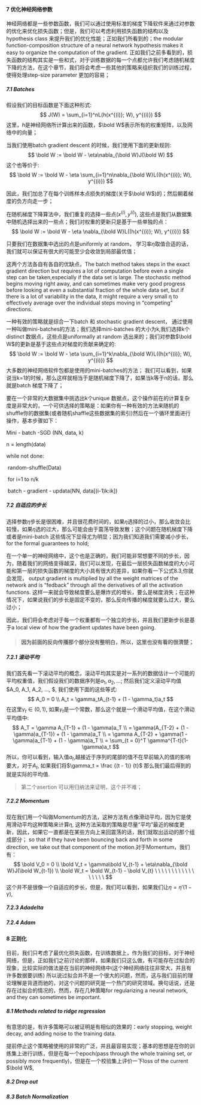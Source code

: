 #### 7 优化神经网络参数

神经网络都是一些参数函数，我们可以通过使用标准的梯度下降软件来通过对参数的优化来优化损失函数；但是，我们可以考虑利用损失函数的结构以及hypothesis class 来提升我们的优化性能；正如我们所看到的；the modular function-composition structure of a neural network hypothesis makes it easy to organize the computation of the gradient. 正如我们之前多看到的，损失函数的结构其实是一些和式，对于训练数据的每一个点都允许我们考虑随机梯度下降的方法，在这个章节，我们将会考虑一些其他的策略来组织我们的训练过程，使得处理step-size parameter 更加的容易；



##### 7.1 Batches

假设我们的目标函数是下面这种形式:
$$
J(W) = \sum_{i=1}^nL(h(x^{(i)}; W), y^{(i)})
$$
这里，$h$是神经网络所计算出来的函数，$\bold W$表示所有的权重矩阵，以及网络中的向量；

当我们使用batch gradient descent 的时候，我们使用下面的更新规则:
$$
\bold W := \bold W - \eta\nabla_{\bold W}J(\bold W)
$$
这个也等价于:
$$
\bold W := \bold W - \eta \sum_{i=1}^n\nabla_{\bold W}L((h(x^{(i)}; W), y^{(i)})
$$

因此，我们加总了在每个训练样本点损失的梯度(关于$\bold W$)的；然后朝着梯度的负方向走一步；

在随机梯度下降算法中，我们重复的选择一些点($x^{(i)}, y^{(i)}$), 这些点是我们从数据集中随机选择出来的一些点；我们对权重的更新只是基于一些单独的点：
$$
\bold W := \bold W - \eta \nabla_{\bold W}L((h(x^{(i)}; W), y^{(i)})
$$

只要我们在数据集中选出的点是uniformly at random， 学习率$\eta$取值合适的话，我们就可以保证有很大的可能至少会收敛到局部最优值；

这两个方法各自有各自的优缺点，The batch method takes steps in the exact gradient direction but requires a lot of computation before even a single step can be taken,especially if the data set is large. The stochastic method begins moving right away, and can sometimes make very good progress before looking at even a substantial fraction of the whole data set, but if there is a lot of variability in the data, it might require a very small η to effectively average over the individual steps moving in “competing” directions.

一种有效的策略就是综合一下batch 和 stochastic gradient descent， 通过使用一种叫做mini-batches的方法；我们选择mini-batches 的大小为k,我们选择k个distinct 数据点，这些点是uniformally at random 选出来的；我们对参数$\bold W$的更新是基于这些点对梯度的贡献来确定的:
$$
\bold W := \bold W - \eta \sum_{i=1}^k\nabla_{\bold W}L((h(x^{(i)}; W), y^{(i)})
$$
大多数的神经网络软件包都是使用的mini-batches的方法； 我们可以看到，如果说当k=1的时候，那么这样就相当于是随机梯度下降了，如果当k等于n的话，那么就是batch 梯度下降了；

要在一个非常的大数据集中挑选出k个unique 数据点，这个操作前在的计算复杂度是非常大的，一个可供选择的策略是：如果你有一种有效的方法来随机的shuffle你的数据集(或者随机shaffle这些数据集的索引)然后在一个循环里面进行操作，基本步骤如下：

Mini - batch -SGD (NN, data, k)

n = length(data)

while not done:

​		random-shuffle(Data)

​		for i=1 to n/k

​				batch - gradient - updata(NN, data[(i-1)k:ik])



##### 7.2 自适应的步长

选择参数$\eta$步长是很困难，并且很花费时间的，如果$\eta$选择的过小，那么收敛会比较慢，如果$\eta$选的过大，那么可能会由于震荡导致发散；这个问题在随机梯度下降或者是mini-batch 这些情况下显得尤为明显；因为我们知道我们需要减小步长，for the formal guarantees to hold;

在一个单一的神经网络中，这个也是正确的，我们可能非常想要不同的步长，因为，随着我们的网络变得越深，我们可以发现，在最后一层损失函数梯度的大小可能和第一层的损失函数的梯度的大小具有很大的差异，如果你看一下公式8.3,你就会发现， output gradient is multiplied by all the weight matrices of the network and is “fedback” through all the derivatives of all the activation functions. 这样一来就会导致梯度要么是爆炸式的增长，要么是梯度消失；在这种情况下，如果说我们的步长是固定不变的，那么反向传播的梯度就要么过大，要么过小；

因此，我们将会考虑对于每一个权重都有一个独立的步长，并且我们更新步长是基于a local view of how the gradient updates have been going.

> #### 因为前面的反向传播那个部分没有整明白，所以，这里也没有看的很清楚；





##### 7.2.1 滚动平均

我们首先看一下滚动平均的概念，滚动平均其实是对一系列的数据估计一个可能的平均权重值，我们假设我们的数据序列是$a_1, a_2, …$; 然后我们定义滚动平均值$A_0, A_1, A_2, …, $, 我们使用下面的这些等式:
$$
A_0 = 0 \\
A_t = \gamma_tA_{t-1} + (1 - \gamma_t)a_t
$$
在这里$\gamma_t \in (0, 1)$, 如果$\gamma_t$是一个常数，那么这个就是一个滑动平均值，在这个滑动平均值中:
$$
A_T = \gamma A_{T-1} + (1 - \gamma)a_T \\
= \gamma(A_{T-2} + (1 -\gamma)a_{T-1}) + (1 - \gamma)a_T \\
= \gamma A_{T-2} + \gamma(1  - \gamma)a_{T-1} + (1 - \gamma)a_T \\
 = \sum_{t = 0}^T \gamma^{T-t}(1-\gamma)a_t
$$
所以，你可以看到，输入值$a_t$,越接近于序列的尾部的值不在早前输入的值的影响要大，对于$A_t$, 如果我们将$\gamma_t = \frac {(t - 1)} {t}$ 那么我们最后得到的就是实际的平均值.

>第二个asertion 可以用归纳法来证明，这个并不难；



##### 7.2.2 Momentum

现在我们用一个叫做Momentum的方法，这种方法有点像滑动平均，因为它是使用滑动平均这种策略来计算$\eta$, 这种方法采取的策略是尽量“平均”最近的梯度更新，因此，如果它一直都是在某些方向上来回震荡的话，我们就取出运动的那个组成部分； so that if they have been bouncing back and forth in some direction, we take out that component of the motion.对于Momentum，我们有：
$$
\bold V_0 = 0 \\
\bold V_t = \gamma\bold V_{t-1} + \eta\nabla_{\bold W}J(\bold W_{t-1}) \\
\bold W_t = \bold W_{t-1} - \bold V_{t} \ \ \ \ \ \ \  \ \ \ \ \ \ \ \ \ \  
$$
这个并不是很像一个自适应的步长，但是，我们可以看到，如果我们让$\eta = \eta'(1 - \gamma)$, 







##### 7.2.3 Adadelta



##### 7.2.4 Adam



#### 8 正则化

目前，我们只考虑了最优化损失函数，在训练数据上，作为我们的目标，对于神经网络，但是，正如我们之前讨论的那样，如果我们只这么做，有可能存在过拟合的现象，比较实际的做法是在当前的神经网络中(这个神经网络往往非常大，并且有许多数据要训练) 所以说过拟合并不是一个很大的问题，然而，这与我们目前的理论理解是背道而驰的，对这个问题的研究是一个热门的研究领域。换句话说，还是存在过拟合的情况的，然而，存在几种策略for regularizing a neural network, and they can sometimes be important.

##### 8.1 Methods related to ridge regression

有意思的是，有许多策略可以被证明是有相似的效果的：early stopping, weight decay, and adding noise to the training data.

提前停止这个策略被使用的非常的广泛，并且最容易实现；基本的思想是在你的训练集上进行训练，但是在每一个epoch(pass through the whole training set, or possibly more frequently)，但是在一个校验集上评价一下loss of the current $\bold W$, 





##### 8.2 Drop out





##### 8.3 Batch Normalization

















